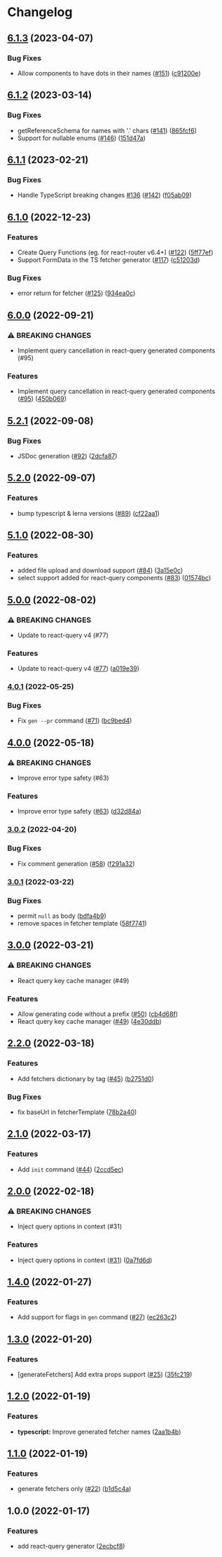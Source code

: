 # Changelog

## [6.1.3](https://github.com/fabien0102/openapi-codegen/compare/typescript-v6.1.2...typescript-v6.1.3) (2023-04-07)


### Bug Fixes

* Allow components to have dots in their names ([#151](https://github.com/fabien0102/openapi-codegen/issues/151)) ([c91200e](https://github.com/fabien0102/openapi-codegen/commit/c91200e7c714084bcb236e6f0862b74e03b3ba0f))

## [6.1.2](https://github.com/fabien0102/openapi-codegen/compare/typescript-v6.1.1...typescript-v6.1.2) (2023-03-14)


### Bug Fixes

* getReferenceSchema for names with '.' chars ([#141](https://github.com/fabien0102/openapi-codegen/issues/141)) ([865fcf6](https://github.com/fabien0102/openapi-codegen/commit/865fcf654c84ff798cdd063336ab6bf11c843fff))
* Support for nullable enums ([#146](https://github.com/fabien0102/openapi-codegen/issues/146)) ([151d47a](https://github.com/fabien0102/openapi-codegen/commit/151d47af08d43c8a0c94a244df8da3c4c40e6cd5))

## [6.1.1](https://github.com/fabien0102/openapi-codegen/compare/typescript-v6.1.0...typescript-v6.1.1) (2023-02-21)


### Bug Fixes

* Handle TypeScript breaking changes [#136](https://github.com/fabien0102/openapi-codegen/issues/136) ([#142](https://github.com/fabien0102/openapi-codegen/issues/142)) ([f05ab09](https://github.com/fabien0102/openapi-codegen/commit/f05ab09dfb451061ff234629206362293743bea9))

## [6.1.0](https://github.com/fabien0102/openapi-codegen/compare/typescript-v6.0.0...typescript-v6.1.0) (2022-12-23)


### Features

* Create Query Functions (eg. for react-router v6.4+) ([#122](https://github.com/fabien0102/openapi-codegen/issues/122)) ([5ff77ef](https://github.com/fabien0102/openapi-codegen/commit/5ff77ef55537036e0ce46b3cc89f391c9892c9f7))
* Support FormData in the TS fetcher generator ([#117](https://github.com/fabien0102/openapi-codegen/issues/117)) ([c51203d](https://github.com/fabien0102/openapi-codegen/commit/c51203d77d9fc1cd0414a63538f91c014f2e4841))


### Bug Fixes

* error return for fetcher ([#125](https://github.com/fabien0102/openapi-codegen/issues/125)) ([934ea0c](https://github.com/fabien0102/openapi-codegen/commit/934ea0cfcd7dbe78cec965a0b8437ec844b4429a))

## [6.0.0](https://github.com/fabien0102/openapi-codegen/compare/typescript-v5.2.1...typescript-v6.0.0) (2022-09-21)


### ⚠ BREAKING CHANGES

* Implement query cancellation in react-query generated components (#95)

### Features

* Implement query cancellation in react-query generated components ([#95](https://github.com/fabien0102/openapi-codegen/issues/95)) ([450b069](https://github.com/fabien0102/openapi-codegen/commit/450b0696073746615d61ab66a7f09de337139a00))

## [5.2.1](https://github.com/fabien0102/openapi-codegen/compare/typescript-v5.2.0...typescript-v5.2.1) (2022-09-08)


### Bug Fixes

* JSDoc generation ([#92](https://github.com/fabien0102/openapi-codegen/issues/92)) ([2dcfa87](https://github.com/fabien0102/openapi-codegen/commit/2dcfa87fa6285ba8e2b8963eb24e542e9f0d6f91))

## [5.2.0](https://github.com/fabien0102/openapi-codegen/compare/typescript-v5.1.0...typescript-v5.2.0) (2022-09-07)


### Features

* bump typescript & lerna versions ([#89](https://github.com/fabien0102/openapi-codegen/issues/89)) ([cf22aa1](https://github.com/fabien0102/openapi-codegen/commit/cf22aa1b999b86934ec907aa37dc53477ed0a3e2))

## [5.1.0](https://github.com/fabien0102/openapi-codegen/compare/typescript-v5.0.0...typescript-v5.1.0) (2022-08-30)


### Features

* added file upload and download support ([#84](https://github.com/fabien0102/openapi-codegen/issues/84)) ([3a15e0c](https://github.com/fabien0102/openapi-codegen/commit/3a15e0ceb55b8d93947d06b99b699f405af3d469))
* select support added for react-query components ([#83](https://github.com/fabien0102/openapi-codegen/issues/83)) ([01574bc](https://github.com/fabien0102/openapi-codegen/commit/01574bcb41694d11b928f7d1f3723777001b6b4a))

## [5.0.0](https://github.com/fabien0102/openapi-codegen/compare/typescript-v4.0.1...typescript-v5.0.0) (2022-08-02)


### ⚠ BREAKING CHANGES

* Update to react-query v4 (#77)

### Features

* Update to react-query v4 ([#77](https://github.com/fabien0102/openapi-codegen/issues/77)) ([a019e39](https://github.com/fabien0102/openapi-codegen/commit/a019e3936169e39109c5bd2cb5f3eb44d3d771f3))

### [4.0.1](https://github.com/fabien0102/openapi-codegen/compare/typescript-v4.0.0...typescript-v4.0.1) (2022-05-25)


### Bug Fixes

* Fix `gen --pr` command ([#71](https://github.com/fabien0102/openapi-codegen/issues/71)) ([bc9bed4](https://github.com/fabien0102/openapi-codegen/commit/bc9bed4dfad6820556709736db43357d657dbda2))

## [4.0.0](https://github.com/fabien0102/openapi-codegen/compare/typescript-v3.0.2...typescript-v4.0.0) (2022-05-18)


### ⚠ BREAKING CHANGES

* Improve error type safety (#63)

### Features

* Improve error type safety ([#63](https://github.com/fabien0102/openapi-codegen/issues/63)) ([d32d84a](https://github.com/fabien0102/openapi-codegen/commit/d32d84a566c52a2b0b7a97b6b240fdf4ca3facca))

### [3.0.2](https://github.com/fabien0102/openapi-codegen/compare/typescript-v3.0.1...typescript-v3.0.2) (2022-04-20)


### Bug Fixes

* Fix comment generation ([#58](https://github.com/fabien0102/openapi-codegen/issues/58)) ([f291a32](https://github.com/fabien0102/openapi-codegen/commit/f291a32bb6225d224e6f14089aef8313f50481a6))

### [3.0.1](https://github.com/fabien0102/openapi-codegen/compare/typescript-v3.0.0...typescript-v3.0.1) (2022-03-22)


### Bug Fixes

* permit `null` as body ([bdfa4b9](https://github.com/fabien0102/openapi-codegen/commit/bdfa4b9a6062b0b9ddd23f589d0d7acd88589961))
* remove spaces in fetcher template ([58f7741](https://github.com/fabien0102/openapi-codegen/commit/58f774161856afa9bc16eaba299114ce7de03833))

## [3.0.0](https://github.com/fabien0102/openapi-codegen/compare/typescript-v2.2.0...typescript-v3.0.0) (2022-03-21)


### ⚠ BREAKING CHANGES

* React query key cache manager (#49)

### Features

* Allow generating code without a prefix ([#50](https://github.com/fabien0102/openapi-codegen/issues/50)) ([cb4d68f](https://github.com/fabien0102/openapi-codegen/commit/cb4d68fcd52ce0a14ae1f378071fbc2a4e7d1877))
* React query key cache manager ([#49](https://github.com/fabien0102/openapi-codegen/issues/49)) ([4e30ddb](https://github.com/fabien0102/openapi-codegen/commit/4e30ddbbb0db14e5b9c1c54b441218481d8537f6))

## [2.2.0](https://github.com/fabien0102/openapi-codegen/compare/typescript-v2.1.0...typescript-v2.2.0) (2022-03-18)


### Features

* Add fetchers dictionary by tag ([#45](https://github.com/fabien0102/openapi-codegen/issues/45)) ([b2751d0](https://github.com/fabien0102/openapi-codegen/commit/b2751d03c23ccb841822eafb03d9e579d159dc41))


### Bug Fixes

* fix baseUrl in fetcherTemplate ([78b2a40](https://github.com/fabien0102/openapi-codegen/commit/78b2a4003bd9b960cdaf58db36ad205a503888a9))

## [2.1.0](https://github.com/fabien0102/openapi-codegen/compare/typescript-v2.0.0...typescript-v2.1.0) (2022-03-17)


### Features

* Add `init` command ([#44](https://github.com/fabien0102/openapi-codegen/issues/44)) ([2ccd5ec](https://github.com/fabien0102/openapi-codegen/commit/2ccd5ec45c4bc27908c45a16002afef04f92ed96))

## [2.0.0](https://github.com/fabien0102/openapi-codegen/compare/typescript-v1.4.0...typescript-v2.0.0) (2022-02-18)


### ⚠ BREAKING CHANGES

* Inject query options in context (#31)

### Features

* Inject query options in context ([#31](https://github.com/fabien0102/openapi-codegen/issues/31)) ([0a7fd6d](https://github.com/fabien0102/openapi-codegen/commit/0a7fd6d6b46132ae12df787edd4169bbec76dd81))

## [1.4.0](https://github.com/fabien0102/openapi-codegen/compare/typescript-v1.3.0...typescript-v1.4.0) (2022-01-27)


### Features

* Add support for flags in `gen` command ([#27](https://github.com/fabien0102/openapi-codegen/issues/27)) ([ec263c2](https://github.com/fabien0102/openapi-codegen/commit/ec263c2f55e4cc4fcb1bc427bf2c9fd1152f640d))

## [1.3.0](https://github.com/fabien0102/openapi-codegen/compare/typescript-v1.2.0...typescript-v1.3.0) (2022-01-20)


### Features

* [generateFetchers] Add extra props support ([#25](https://github.com/fabien0102/openapi-codegen/issues/25)) ([35fc219](https://github.com/fabien0102/openapi-codegen/commit/35fc219d9c644becdf38b0b3e38e1512d095d2d0))

## [1.2.0](https://github.com/fabien0102/openapi-codegen/compare/typescript-v1.1.0...typescript-v1.2.0) (2022-01-19)


### Features

* **typescript:** Improve generated fetcher names ([2aa1b4b](https://github.com/fabien0102/openapi-codegen/commit/2aa1b4b52628450172d39a68838f825c1bcd2a6d))

## [1.1.0](https://github.com/fabien0102/openapi-codegen/compare/typescript-v1.0.0...typescript-v1.1.0) (2022-01-19)


### Features

* generate fetchers only ([#22](https://github.com/fabien0102/openapi-codegen/issues/22)) ([b1d5c4a](https://github.com/fabien0102/openapi-codegen/commit/b1d5c4a6cc104904f4bc72777974973cdda7832d))

## 1.0.0 (2022-01-17)


### Features

* add react-query generator ([2ecbcf8](https://github.com/fabien0102/openapi-codegen/commit/2ecbcf8cb803163a57303ad9f8d39fcf36dc108c))
